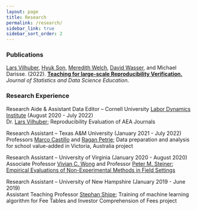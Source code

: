 ```yaml
---
layout: page
title: Research
permalink: /research/
sidebar_link: true
sidebar_sort_order: 2
---
```



### Publications

[Lars Vilhuber](https://www.vilhuber.com/lars/), [Hyuk Son](https://hyukhson.github.io), [Meredith Welch](https://www.meredithswelch.com), [David Wasser](https://www.davidnwasser.com), and Michael Darisse. (2022). [**Teaching for large-scale Reproducibility Verification.**](https://doi.org/10.1080/26939169.2022.2074582) *Journal of Statistics and Data Science Education*.

### Research Experience

Research Aide & Assistant Data Editor – Cornell University [Labor Dynamics Institute](https://labordynamicsinstitute.github.io/) (August 2020 - July 2022)
<br /> Dr. [Lars Vilhuber](https://www.vilhuber.com/lars/); Reproducibility Evaluation of AEA Journals

Research Assistant – Texas A&M University (January 2021 - July 2022)
<br /> Professors [Marco Castillo](http://www.marcocastillo.org) and [Ragan Petrie](http://www.raganpetrie.org); Data preparation and analysis for school value-added in Victoria, Australia project

Research Assistant – University of Virginia (January 2020 - August 2020)
<br /> Associate Professor [Vivian C. Wong](https://education.virginia.edu/about/directory/vivian-wong) and Professor [Peter M. Steiner](https://education.umd.edu/directory/peter-m-steiner); [Empirical Evaluations of Non-Experimental Methods in Field Settings](https://education.virginia.edu/research-initiatives/research-centers-labs/edpolicyworks/edpolicyworks-research-projects/methodology-measurement/empirical-evaluations-non-experimental-methods-theory-application-and-synthesis)

Research Assistant – University of New Hampshire (January 2019 - June 2019)
<br /> Assistant Teaching Professor [Stephan Shipe](https://www.stephanshipe.com); Training of machine learning algorithm for Fee Tables and Investor Comprehension of Fees project
